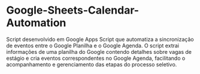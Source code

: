 # Google-Sheets-Calendar-Automation
Script desenvolvido em Google Apps Script que automatiza a sincronização de eventos entre o Google Planilha e o Google Agenda. O script extrai informações de uma planilha do Google contendo detalhes sobre vagas de estágio e cria eventos correspondentes no Google Agenda, facilitando o acompanhamento e gerenciamento das etapas do processo seletivo.
